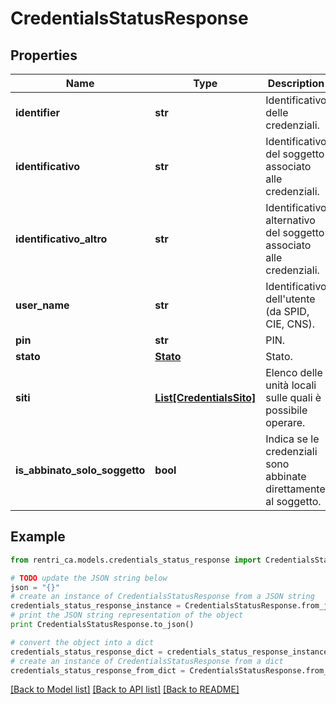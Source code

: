 # CredentialsStatusResponse


## Properties
Name | Type | Description | Notes
------------ | ------------- | ------------- | -------------
**identifier** | **str** | Identificativo delle credenziali. | [optional] 
**identificativo** | **str** | Identificativo del soggetto associato alle credenziali. | [optional] 
**identificativo_altro** | **str** | Identificativo alternativo del soggetto associato alle credenziali. | [optional] 
**user_name** | **str** | Identificativo dell&#39;utente (da SPID, CIE, CNS). | [optional] 
**pin** | **str** | PIN. | [optional] 
**stato** | [**Stato**](Stato.md) | Stato. | [optional] 
**siti** | [**List[CredentialsSito]**](CredentialsSito.md) | Elenco delle unità locali sulle quali è possibile operare. | [optional] 
**is_abbinato_solo_soggetto** | **bool** | Indica se le credenziali sono abbinate direttamente al soggetto. | [optional] 

## Example

```python
from rentri_ca.models.credentials_status_response import CredentialsStatusResponse

# TODO update the JSON string below
json = "{}"
# create an instance of CredentialsStatusResponse from a JSON string
credentials_status_response_instance = CredentialsStatusResponse.from_json(json)
# print the JSON string representation of the object
print CredentialsStatusResponse.to_json()

# convert the object into a dict
credentials_status_response_dict = credentials_status_response_instance.to_dict()
# create an instance of CredentialsStatusResponse from a dict
credentials_status_response_from_dict = CredentialsStatusResponse.from_dict(credentials_status_response_dict)
```
[[Back to Model list]](../README.md#documentation-for-models) [[Back to API list]](../README.md#documentation-for-api-endpoints) [[Back to README]](../README.md)


